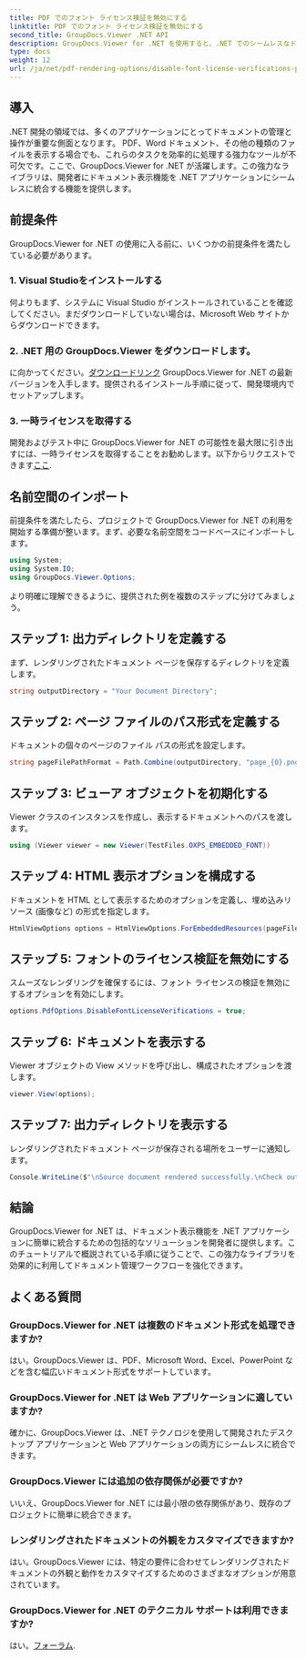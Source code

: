 ```yaml
---
title: PDF でのフォント ライセンス検証を無効にする
linktitle: PDF でのフォント ライセンス検証を無効にする
second_title: GroupDocs.Viewer .NET API
description: GroupDocs.Viewer for .NET を使用すると、.NET でのシームレスなドキュメント表示機能を利用できるようになります。最小限の依存関係でドキュメントのレンダリングを簡単に統合およびカスタマイズできます。
type: docs
weight: 12
url: /ja/net/pdf-rendering-options/disable-font-license-verifications-pdf/
---
```

## 導入
.NET 開発の領域では、多くのアプリケーションにとってドキュメントの管理と操作が重要な側面となります。 PDF、Word ドキュメント、その他の種類のファイルを表示する場合でも、これらのタスクを効率的に処理する強力なツールが不可欠です。ここで、GroupDocs.Viewer for .NET が活躍します。この強力なライブラリは、開発者にドキュメント表示機能を .NET アプリケーションにシームレスに統合する機能を提供します。
## 前提条件
GroupDocs.Viewer for .NET の使用に入る前に、いくつかの前提条件を満たしている必要があります。
### 1. Visual Studioをインストールする
何よりもまず、システムに Visual Studio がインストールされていることを確認してください。まだダウンロードしていない場合は、Microsoft Web サイトからダウンロードできます。
### 2. .NET 用の GroupDocs.Viewer をダウンロードします。
に向かってください。[ダウンロードリンク](https://releases.groupdocs.com/viewer/net/) GroupDocs.Viewer for .NET の最新バージョンを入手します。提供されるインストール手順に従って、開発環境内でセットアップします。
### 3. 一時ライセンスを取得する
開発およびテスト中に GroupDocs.Viewer for .NET の可能性を最大限に引き出すには、一時ライセンスを取得することをお勧めします。以下からリクエストできます[ここ](https://purchase.groupdocs.com/temporary-license/).

## 名前空間のインポート
前提条件を満たしたら、プロジェクトで GroupDocs.Viewer for .NET の利用を開始する準備が整います。まず、必要な名前空間をコードベースにインポートします。
```csharp
using System;
using System.IO;
using GroupDocs.Viewer.Options;
```

より明確に理解できるように、提供された例を複数のステップに分けてみましょう。
## ステップ 1: 出力ディレクトリを定義する
まず、レンダリングされたドキュメント ページを保存するディレクトリを定義します。
```csharp
string outputDirectory = "Your Document Directory";
```
## ステップ 2: ページ ファイルのパス形式を定義する
ドキュメントの個々のページのファイル パスの形式を設定します。
```csharp
string pageFilePathFormat = Path.Combine(outputDirectory, "page_{0}.png");
```
## ステップ 3: ビューア オブジェクトを初期化する
Viewer クラスのインスタンスを作成し、表示するドキュメントへのパスを渡します。
```csharp
using (Viewer viewer = new Viewer(TestFiles.OXPS_EMBEDDED_FONT))
```
## ステップ 4: HTML 表示オプションを構成する
ドキュメントを HTML として表示するためのオプションを定義し、埋め込みリソース (画像など) の形式を指定します。
```csharp
HtmlViewOptions options = HtmlViewOptions.ForEmbeddedResources(pageFilePathFormat);
```
## ステップ 5: フォントのライセンス検証を無効にする
スムーズなレンダリングを確保するには、フォント ライセンスの検証を無効にするオプションを有効にします。
```csharp
options.PdfOptions.DisableFontLicenseVerifications = true;
```
## ステップ 6: ドキュメントを表示する
Viewer オブジェクトの View メソッドを呼び出し、構成されたオプションを渡します。
```csharp
viewer.View(options);
```
## ステップ 7: 出力ディレクトリを表示する
レンダリングされたドキュメント ページが保存される場所をユーザーに通知します。
```csharp
Console.WriteLine($"\nSource document rendered successfully.\nCheck output in {outputDirectory}.");
```

## 結論
GroupDocs.Viewer for .NET は、ドキュメント表示機能を .NET アプリケーションに簡単に統合するための包括的なソリューションを開発者に提供します。このチュートリアルで概説されている手順に従うことで、この強力なライブラリを効果的に利用してドキュメント管理ワークフローを強化できます。
## よくある質問
### GroupDocs.Viewer for .NET は複数のドキュメント形式を処理できますか?
はい。GroupDocs.Viewer は、PDF、Microsoft Word、Excel、PowerPoint などを含む幅広いドキュメント形式をサポートしています。
### GroupDocs.Viewer for .NET は Web アプリケーションに適していますか?
確かに、GroupDocs.Viewer は、.NET テクノロジを使用して開発されたデスクトップ アプリケーションと Web アプリケーションの両方にシームレスに統合できます。
### GroupDocs.Viewer には追加の依存関係が必要ですか?
いいえ、GroupDocs.Viewer for .NET には最小限の依存関係があり、既存のプロジェクトに簡単に統合できます。
### レンダリングされたドキュメントの外観をカスタマイズできますか?
はい。GroupDocs.Viewer には、特定の要件に合わせてレンダリングされたドキュメントの外観と動作をカスタマイズするためのさまざまなオプションが用意されています。
### GroupDocs.Viewer for .NET のテクニカル サポートは利用できますか?
はい。[フォーラム](https://forum.groupdocs.com/c/viewer/9).